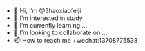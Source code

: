 - 👋 Hi, I’m @3haoxiaofeiji
- 👀 I’m interested in study
- 🌱 I’m currently learning ...
- 💞️ I’m looking to collaborate on ...
- 📫 How to reach me +wechat:13708775538

<!---
3haoxiaofeiji/3haoxiaofeiji is a ✨ special ✨ repository because its `README.md` (this file) appears on your GitHub profile.
You can click the Preview link to take a look at your changes.
--->
